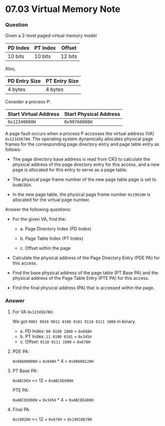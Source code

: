 # 07.03 Virtual Memory Note

### Question

Given a 2-level paged virtual memory model

| PD Index | PT Index | Offset  |
| -------- | -------- | ------- |
| 10 bits  | 10 bits  | 12 bits |

Also,

| PD Entry Size | PT Entry Size |
| ------------- | ------------- |
| 4 bytes       | 4 bytes       |

Consider a process P:

| Start Virtual Address | Start Physical Address |
| --------------------- | ---------------------- |
| `0x12340000H`         | `0x98760000H`          |

A page fault occurs when a process P accesses the virtual address (VA) `0x12345678H`. The operating system dynamically allocates physical page frames for the corresponding page directory entry and page table entry as follows:

- The page directory base address is read from CR3 to calculate the physical address of the page directory entry for this access, and a new page is allocated for this entry to serve as a page table.

- The physical page frame number of the new page table page is set to `0xABCDEH`.

- In the new page table, the physical page frame number `0x19810H` is allocated for the virtual page number.

Answer the following questions:

- For the given VA, find the:

  - a. Page Directory Index (PD Index)

  - b. Page Table Index (PT Index)

  - c. Offset within the page

- Calculate the physical address of the Page Directory Entry (PDE PA) for this access.

- Find the base physical address of the page table (PT Base PA) and the physical address of the Page Table Entry (PTE PA) for this access.

- Find the final physical address (PA) that is accessed within the page.

### Answer

1. For VA `0x12345678H`:

   We got `0001 0010 0011 0100 0101 0110 0111 1000` in binary.

   - a. PD Index: `00 0100 1000` = `0x048H`
   - b. PT Index: `11 0100 0101` = `0x345H`
   - c. Offset: `0110 0111 1000` = `0x678H`

2. PDE PA:

   `0x98600000H` + `0x048H` \* 4 = `0x98600120H`

3. PT Base PA:

   `0xABCDEH` << 12 = `0xABCDE000H`

   PTE PA:

   `0xABCDE000H` + `0x345H` \* 4 = `0xABCDE480H`

4. Final PA

   `0x19810H` << 12 + `0x678H` = `0x19810678H`
